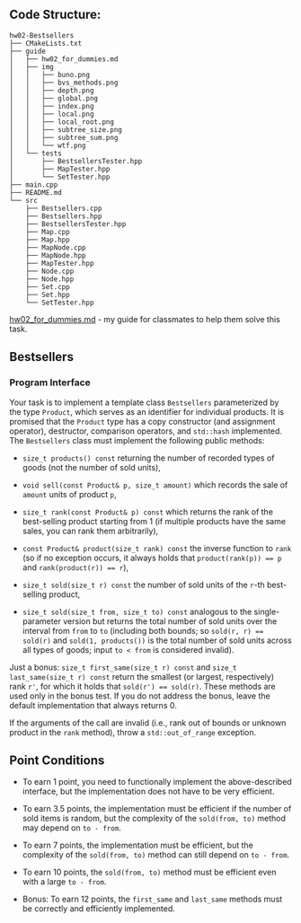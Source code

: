 ## Code Structure:

```text
hw02-Bestsellers
├── CMakeLists.txt
├── guide
│   ├── hw02_for_dummies.md
│   ├── img
│   │   ├── buno.png
│   │   ├── bvs_methods.png
│   │   ├── depth.png
│   │   ├── global.png
│   │   ├── index.png
│   │   ├── local.png
│   │   ├── local_root.png
│   │   ├── subtree_size.png
│   │   ├── subtree_sum.png
│   │   └── wtf.png
│   └── tests
│       ├── BestsellersTester.hpp
│       ├── MapTester.hpp
│       └── SetTester.hpp
├── main.cpp
├── README.md
└── src
    ├── Bestsellers.cpp
    ├── Bestsellers.hpp
    ├── BestsellersTester.hpp
    ├── Map.cpp
    ├── Map.hpp
    ├── MapNode.cpp
    ├── MapNode.hpp
    ├── MapTester.hpp
    ├── Node.cpp
    ├── Node.hpp
    ├── Set.cpp
    ├── Set.hpp
    └── SetTester.hpp

```

[hw02_for_dummies.md](guide/hw02_for_dummies.md) - my guide for classmates to help them solve this task.

## Bestsellers

### Program Interface

Your task is to implement a template class `Bestsellers` parameterized by the type `Product`, which serves as an identifier for individual products. It is promised that the `Product` type has a copy constructor (and assignment operator), destructor, comparison operators, and `std::hash` implemented. The `Bestsellers` class must implement the following public methods:

- `size_t products() const` returning the number of recorded types of goods (not the number of sold units),

- `void sell(const Product& p, size_t amount)` which records the sale of `amount` units of product `p`,

- `size_t rank(const Product& p) const` which returns the rank of the best-selling product starting from 1 (if multiple products have the same sales, you can rank them arbitrarily),

- `const Product& product(size_t rank) const` the inverse function to `rank` (so if no exception occurs, it always holds that `product(rank(p)) == p` and `rank(product(r)) == r`),

- `size_t sold(size_t r) const` the number of sold units of the `r`-th best-selling product,

- `size_t sold(size_t from, size_t to) const` analogous to the single-parameter version but returns the total number of sold units over the interval from `from` to `to` (including both bounds; so `sold(r, r) == sold(r)` and `sold(1, products())` is the total number of sold units across all types of goods; input `to < from` is considered invalid).

Just a bonus: `size_t first_same(size_t r) const` and `size_t last_same(size_t r) const` return the smallest (or largest, respectively) rank `r'`, for which it holds that `sold(r') == sold(r)`. These methods are used only in the bonus test. If you do not address the bonus, leave the default implementation that always returns 0.

If the arguments of the call are invalid (i.e., rank out of bounds or unknown product in the `rank` method), throw a `std::out_of_range` exception.

## Point Conditions

- To earn 1 point, you need to functionally implement the above-described interface, but the implementation does not have to be very efficient.

- To earn 3.5 points, the implementation must be efficient if the number of sold items is random, but the complexity of the `sold(from, to)` method may depend on `to - from`.

- To earn 7 points, the implementation must be efficient, but the complexity of the `sold(from, to)` method can still depend on `to - from`.

- To earn 10 points, the `sold(from, to)` method must be efficient even with a large `to - from`.

- Bonus: To earn 12 points, the `first_same` and `last_same` methods must be correctly and efficiently implemented.
